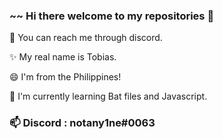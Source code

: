 ### ~~ Hi there welcome to my repositories 👋

💬 You can reach me through discord.

✨ My real name is Tobias.

😄 I'm from the Philippines!

🌱 I'm currently learning Bat files and Javascript.
### 📫 Discord : notany1ne#0063
<!--
**Notany1ne/notany1ne** is a ✨ _special_ ✨ repository because its `README.md` (this file) appears on your GitHub profile.

Here are some ideas to get you started:

- 🔭 I’m currently working on ...
- 🌱 I’m currently learning ...
- 👯 I’m looking to collaborate on ...
- 🤔 I’m looking for help with ...
- 💬 Ask me about ...
- 📫 How to reach me: ...
- 😄 Pronouns: ...
- ⚡ Fun fact: ...
-->
